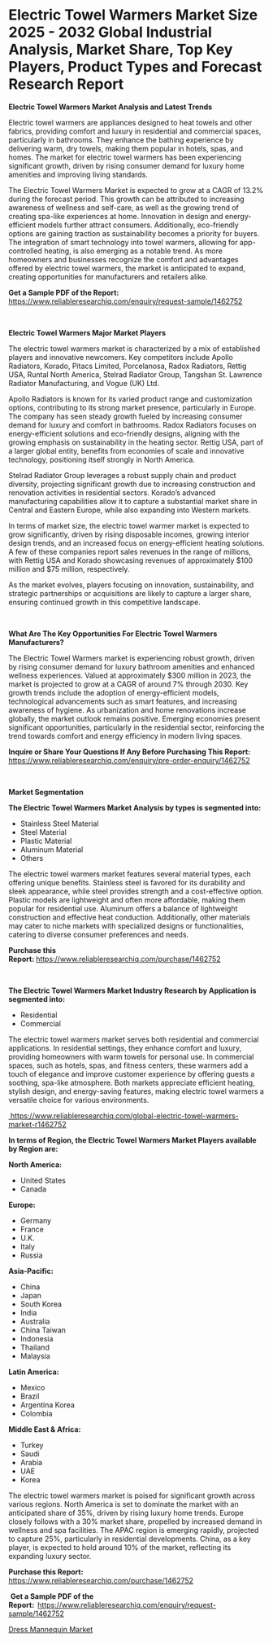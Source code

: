<p><h1>Electric Towel Warmers Market Size 2025 - 2032 Global Industrial Analysis, Market Share, Top Key Players, Product Types and Forecast Research Report</h1></p><p><strong>Electric Towel Warmers Market Analysis and Latest Trends</strong></p>
<p><p>Electric towel warmers are appliances designed to heat towels and other fabrics, providing comfort and luxury in residential and commercial spaces, particularly in bathrooms. They enhance the bathing experience by delivering warm, dry towels, making them popular in hotels, spas, and homes. The market for electric towel warmers has been experiencing significant growth, driven by rising consumer demand for luxury home amenities and improving living standards.</p><p>The Electric Towel Warmers Market is expected to grow at a CAGR of 13.2% during the forecast period. This growth can be attributed to increasing awareness of wellness and self-care, as well as the growing trend of creating spa-like experiences at home. Innovation in design and energy-efficient models further attract consumers. Additionally, eco-friendly options are gaining traction as sustainability becomes a priority for buyers. The integration of smart technology into towel warmers, allowing for app-controlled heating, is also emerging as a notable trend. As more homeowners and businesses recognize the comfort and advantages offered by electric towel warmers, the market is anticipated to expand, creating opportunities for manufacturers and retailers alike.</p></p>
<p><strong>Get a Sample PDF of the Report:&nbsp;</strong> <a href="https://www.reliableresearchiq.com/enquiry/request-sample/1462752?utm_campaign=3006&utm_medium=2&utm_source=Github&utm_content=ia&utm_term=04042025&utm_id=electric-towel-warmers">https://www.reliableresearchiq.com/enquiry/request-sample/1462752</a></p>
<p>&nbsp;</p>
<p><strong>Electric Towel Warmers Major Market Players</strong></p>
<p><p>The electric towel warmers market is characterized by a mix of established players and innovative newcomers. Key competitors include Apollo Radiators, Korado, Pitacs Limited, Porcelanosa, Radox Radiators, Rettig USA, Runtal North America, Stelrad Radiator Group, Tangshan St. Lawrence Radiator Manufacturing, and Vogue (UK) Ltd. </p><p>Apollo Radiators is known for its varied product range and customization options, contributing to its strong market presence, particularly in Europe. The company has seen steady growth fueled by increasing consumer demand for luxury and comfort in bathrooms. Radox Radiators focuses on energy-efficient solutions and eco-friendly designs, aligning with the growing emphasis on sustainability in the heating sector. Rettig USA, part of a larger global entity, benefits from economies of scale and innovative technology, positioning itself strongly in North America.</p><p>Stelrad Radiator Group leverages a robust supply chain and product diversity, projecting significant growth due to increasing construction and renovation activities in residential sectors. Korado’s advanced manufacturing capabilities allow it to capture a substantial market share in Central and Eastern Europe, while also expanding into Western markets. </p><p>In terms of market size, the electric towel warmer market is expected to grow significantly, driven by rising disposable incomes, growing interior design trends, and an increased focus on energy-efficient heating solutions. A few of these companies report sales revenues in the range of millions, with Rettig USA and Korado showcasing revenues of approximately $100 million and $75 million, respectively. </p><p>As the market evolves, players focusing on innovation, sustainability, and strategic partnerships or acquisitions are likely to capture a larger share, ensuring continued growth in this competitive landscape.</p></p>
<p>&nbsp;</p>
<p><strong>What Are The Key Opportunities For Electric Towel Warmers Manufacturers?</strong></p>
<p><p>The Electric Towel Warmers market is experiencing robust growth, driven by rising consumer demand for luxury bathroom amenities and enhanced wellness experiences. Valued at approximately $300 million in 2023, the market is projected to grow at a CAGR of around 7% through 2030. Key growth trends include the adoption of energy-efficient models, technological advancements such as smart features, and increasing awareness of hygiene. As urbanization and home renovations increase globally, the market outlook remains positive. Emerging economies present significant opportunities, particularly in the residential sector, reinforcing the trend towards comfort and energy efficiency in modern living spaces.</p></p>
<p><strong>Inquire or Share Your Questions If Any Before Purchasing This Report:</strong> <a href="https://www.reliableresearchiq.com/enquiry/pre-order-enquiry/1462752?utm_campaign=3006&utm_medium=2&utm_source=Github&utm_content=ia&utm_term=04042025&utm_id=electric-towel-warmers">https://www.reliableresearchiq.com/enquiry/pre-order-enquiry/1462752</a></p>
<p>&nbsp;</p>
<p><strong>Market Segmentation</strong></p>
<p><strong>The Electric Towel Warmers Market Analysis by types is segmented into:</strong></p>
<p><ul><li>Stainless Steel Material</li><li>Steel Material</li><li>Plastic Material</li><li>Aluminum Material</li><li>Others</li></ul></p>
<p><p>The electric towel warmers market features several material types, each offering unique benefits. Stainless steel is favored for its durability and sleek appearance, while steel provides strength and a cost-effective option. Plastic models are lightweight and often more affordable, making them popular for residential use. Aluminum offers a balance of lightweight construction and effective heat conduction. Additionally, other materials may cater to niche markets with specialized designs or functionalities, catering to diverse consumer preferences and needs.</p></p>
<p><strong>Purchase this Report:&nbsp;</strong><a href="https://www.reliableresearchiq.com/purchase/1462752?utm_campaign=3006&utm_medium=2&utm_source=Github&utm_content=ia&utm_term=04042025&utm_id=electric-towel-warmers">https://www.reliableresearchiq.com/purchase/1462752</a></p>
<p>&nbsp;</p>
<p><strong>The Electric Towel Warmers Market Industry Research by Application is segmented into:</strong></p>
<p><ul><li>Residential</li><li>Commercial</li></ul></p>
<p><p>The electric towel warmers market serves both residential and commercial applications. In residential settings, they enhance comfort and luxury, providing homeowners with warm towels for personal use. In commercial spaces, such as hotels, spas, and fitness centers, these warmers add a touch of elegance and improve customer experience by offering guests a soothing, spa-like atmosphere. Both markets appreciate efficient heating, stylish design, and energy-saving features, making electric towel warmers a versatile choice for various environments.</p></p>
<p><a href="https://www.reliableresearchiq.com/global-electric-towel-warmers-market-r1462752?utm_campaign=3006&utm_medium=2&utm_source=Github&utm_content=ia&utm_term=04042025&utm_id=electric-towel-warmers">&nbsp;https://www.reliableresearchiq.com/global-electric-towel-warmers-market-r1462752</a></p>
<p><strong>In terms of Region, the Electric Towel Warmers Market Players available by Region are:</strong></p>
<p>
    <p> <strong> North America: </strong>
        <ul>
            <li>United States</li>
            <li>Canada</li>
        </ul>
        </p> 
    <p> <strong> Europe: </strong>
        <ul>
            <li>Germany</li>
            <li>France</li>
            <li>U.K.</li>
            <li>Italy</li>
            <li>Russia</li>
        </ul>
        </p> 
    <p> <strong> Asia-Pacific: </strong>
        <ul>
            <li>China</li>
            <li>Japan</li>
            <li>South Korea</li>
            <li>India</li>
            <li>Australia</li>
            <li>China Taiwan</li>
            <li>Indonesia</li>
            <li>Thailand</li>
            <li>Malaysia</li>
        </ul>
        </p> 
    <p> <strong> Latin America: </strong>
        <ul>
            <li>Mexico</li>
            <li>Brazil</li>
            <li>Argentina Korea</li>
            <li>Colombia</li>
        </ul>
        </p> 
    <p> <strong> Middle East & Africa: </strong>
        <ul>
            <li>Turkey</li>
            <li>Saudi</li>
            <li>Arabia</li>
            <li>UAE</li>
            <li>Korea</li>
        </ul>
    </p>
    </p>
<p><p>The electric towel warmers market is poised for significant growth across various regions. North America is set to dominate the market with an anticipated share of 35%, driven by rising luxury home trends. Europe closely follows with a 30% market share, propelled by increased demand in wellness and spa facilities. The APAC region is emerging rapidly, projected to capture 25%, particularly in residential developments. China, as a key player, is expected to hold around 10% of the market, reflecting its expanding luxury sector.</p></p>
<p><strong>Purchase this Report: </strong><a href="https://www.reliableresearchiq.com/purchase/1462752?utm_campaign=3006&utm_medium=2&utm_source=Github&utm_content=ia&utm_term=04042025&utm_id=electric-towel-warmers">https://www.reliableresearchiq.com/purchase/1462752</a></p>
<p>&nbsp;<strong>Get a Sample PDF of the Report:&nbsp;&nbsp;</strong><a href="https://www.reliableresearchiq.com/enquiry/request-sample/1462752?utm_campaign=3006&utm_medium=2&utm_source=Github&utm_content=ia&utm_term=04042025&utm_id=electric-towel-warmers">https://www.reliableresearchiq.com/enquiry/request-sample/1462752</a></p>
<p><strong></strong></p>
<p><p><a href="https://github.com/mriwacraane/Market-Research-Report-List-1/blob/main/dress-mannequin-market.md?utm_campaign=3006&utm_medium=2&utm_source=Github&utm_content=ia&utm_term=04042025&utm_id=electric-towel-warmers">Dress Mannequin Market</a></p></p>